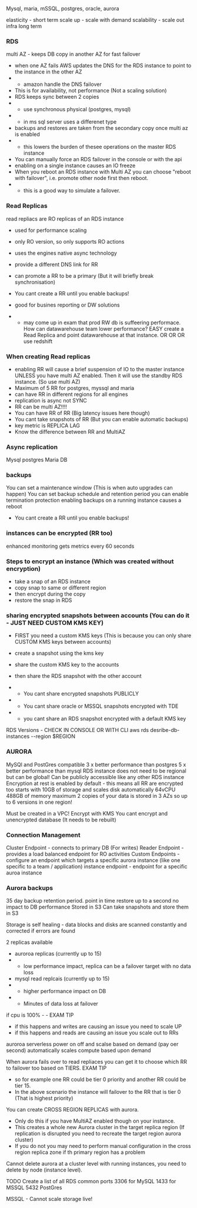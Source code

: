 Mysql, maria, mSSQL, postgres, oracle, aurora

elasticity - short term scale up - scale with demand
scalability - scale out infra long term

### RDS ###
multi AZ - keeps DB copy in another AZ for fast failover
- when one AZ fails AWS updates the DNS for the RDS instance to point to the instance in the other AZ
- - amazon handle the DNS failover
- This is for availability, not performance (Not a scaling solution)
- RDS keeps sync between 2 copies
- - use synchronous physical (postgres, mysql)
- - in ms sql server uses a differenet type
- backups and restores are taken from the secondary copy once multi az is enabled
- - this lowers the burden of thesee operations on the master RDS instance
- You can manually force an RDS failover in the console or with the api
- enabling on a single instance causes an IO freeze
- When you reboot an RDS instance with Multi AZ you can choose "reboot with failover", i.e. promote other node first then reboot.
- - this is a good way to simulate a failover.

### Read Replicas ###
read repliacs are RO replicas of an RDS instance
- used for performance scaling
- only RO version, so only supports RO actions
- uses the engines native async technology
- provide a different DNS link for RR
- can promote a RR to be a primary (But it will briefly break synchronisation)
- You cant create a RR until you enable backups!

- good for busines reporting or DW solutions
- - may come up in exam that prod RW db is suffeering performace. How can datawarehouse team lower performance? EASY create a Read Replica and point datawarehouse at that instance. OR OR OR use redshift

### When creating Read replicas ###
- enabling RR will cause a brief suspension of IO to the master instance UNLESS you have multi AZ enabled. Then it will use the standby RDS instance. (So use multi AZ)
- Maximum of 5 RR for postgres, myssql and maria
- can have RR in different regions for all engines
- replication is async not SYNC
- RR can be multi AZ!!!!
- You can have RR of RR (Big latency issues here though)
- You cant take snapshots of RR (But you can enable automatic backups)
- key metric is REPLICA LAG
- Know the difference between RR and MultiAZ

### Async replication ###
Mysql
postgres
Maria DB

### backups ###
You can set a maintenance window (This is when auto upgrades can happen)
You can set backup schedule and retention period
you can enable termination protection
enabling backups on a running instance causes a reboot
- You cant create a RR until you enable backups!

### instances can be encrypted (RR too)
enhanced monitoring gets metrics every 60 seconds

### Steps to encrypt an instance (Which was created without encryption)
- take a snap of an RDS instance
- copy snap to same or different region
- then encrypt during the copy
- restore the snap in RDS

### sharing encrypted snapshots between accounts (You can do it - JUST NEED CUSTOM KMS KEY)
- FIRST you need a custom KMS keys (This is because you can only share CUSTOM KMS keys between accounts)
- create a snapshot using the kms key
- share the custom KMS key to the accounts
- then share the RDS snapshot with the other account

- - You cant share encrypted snapshots PUBLICLY
- - You cant share oracle or MSSQL snapshots encrypted with TDE
- - you cant share an RDS snapshot encrypted with a default KMS key

RDS Versions - CHECK IN CONSOLE OR WITH CLI
aws rds desribe-db-instances --region $REGION       

### AURORA ###
MySQl and PostGres compatible
3 x better performance than postgres
5 x better performance than mysql
RDS instance does not need to be regional but can be global!
Can be publicly accessible like any other RDS instance
Encryption at rest is enabled by default - this means all RR are encrypted too
starts with 10GB of storage and scales disk automatically
64vCPU 488GB of memory maximum
2 copies of your data is stored in 3 AZs so up to 6 versions in one region!

Must be created in a VPC!
Encrypt with KMS
You cant encrypt and unencrypted database (It needs to be rebuilt)

### Connection Management ###
Cluster Endpoint - connects to primary DB (For writes)
Reader Endpoint - provides a load balanced endpoint for RO activities
Custom Endpoints - configure an endpoint which targets a specific aurora instance (like one specific to a team / application)
instance endpoint - endpoint for a specific auroa instance

### Aurora backups ###
35 day backup retention period.
point in time restore up to a second
no impact to DB performance
Stored in S3
Can take snapshots and store them in S3

Storage is self healing - data blocks and disks are scanned constantly and corrected if errors are found  

2 replicas available
- auroroa replicas (currently up to 15)
- - low performance impact, replica can be a failover target with no data loss
- mysql read replcais (currently up to 15)
- - higher performance impact on DB
- - Minutes of data loss at failover

if cpu is 100% - - EXAM TIP
- if this happens and writes are causing an issue you need to scale UP
- if this happens and reads are causing an issue you scale out to RRs

auroroa serverless
power on off and scalse based on demand (pay oer second)
automatically scales compute based upon demand 

When aurora fails over to read repliaces you can get it to choose which RR to failover too based on TIERS. EXAM TIP
- so for example one RR could be tier 0 priority and another RR could be tier 15.
- In the above scenario the instance will failover to the RR that is tier 0 (That is highest priority)

You can create CROSS REGION REPLICAS with aurora.
- Only do this if you have MultiAZ enabled though on your instance.
- This creates a whole new Aurora cluster in the target replica region (If replication is disrupted you need to recreate the target region aurora cluster)
- If you do not you may need to perform manual configuration in the cross region replica zone if th primary region has a problem

Cannot delete aurora at a cluster level with running instances, you need to delete by node (instance level).

TODO
Create a list of all RDS common ports
3306 for MySQL
1433 for MSSQL
5432 PostGres

MSSQL - Cannot scale storage live!